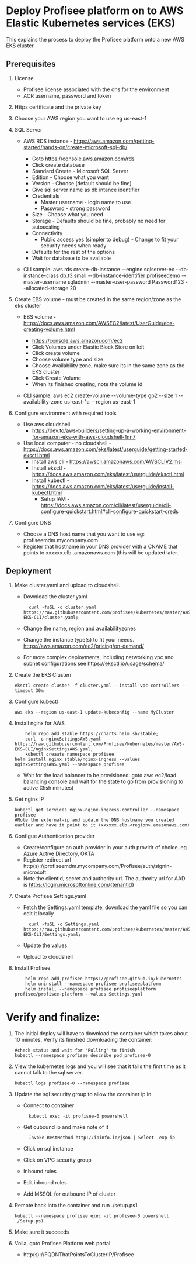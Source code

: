 # Deploy Profisee platform on to AWS Elastic Kubernetes services (EKS)

This explains the process to deploy the Profisee platform onto a new AWS EKS cluster

## Prerequisites

1.  License
    - Profisee license associated with the dns for the environment
    - ACR username, password and token

2.  Https certificate and the private key
			
3.  Choose your AWS region you want to use eg us-east-1

4.  SQL Server
    - AWS RDS instance - https://aws.amazon.com/getting-started/hands-on/create-microsoft-sql-db/
    	
		- Goto https://console.aws.amazon.com/rds
		- Click create database
		- Standard Create - Microsoft SQL Server
		- Edition - Choose what you want
		- Version - Choose (default should be fine)
		- Give sql server name as db intance identifier
		- Credentials
			- Master username - login name to use
			- Password - strong password
		- Size - Choose what you need
		- Storage - Defaults should be fine, probably no need for autoscaling
		- Connectivity
			- Public access yes (simpler to debug) - Change to fit your security needs when ready
		- Defaults for the rest of the options
		- Wait for database to be available
	- CLI sample: aws rds create-db-instance --engine sqlserver-ex --db-instance-class db.t3.small --db-instance-identifier profiseedemo --master-username sqladmin --master-user-password Password123 --allocated-storage 20
    	
5.  Create EBS volume - must be created in the same region/zone as the eks cluster
    - EBS volume - https://docs.aws.amazon.com/AWSEC2/latest/UserGuide/ebs-creating-volume.html

	    - https://console.aws.amazon.com/ec2
		- Click Volumes under Elastic Block Store on left
		- Click create volume
		- Choose volume type and size
		- Choose Availability zone, make sure its in the same zone as the EKS cluster
		- Click Create Volume
		- When its finished creating, note the volume id
	- CLI sample:  aws ec2 create-volume --volume-type gp2 --size 1 --availability-zone us-east-1a --region us-east-1
    
6. Configure environment with required tools
	- Use aws cloudshell 
	  - https://dev.to/aws-builders/setting-up-a-working-environment-for-amazon-eks-with-aws-cloudshell-1nn7
	- Use local computer - no cloudshell - https://docs.aws.amazon.com/eks/latest/userguide/getting-started-eksctl.html
	  - Install aws cli - https://awscli.amazonaws.com/AWSCLIV2.msi
	  - Install eksctl - https://docs.aws.amazon.com/eks/latest/userguide/eksctl.html
	  - Install kubectl - https://docs.aws.amazon.com/eks/latest/userguide/install-kubectl.html
          - Setup IAM - https://docs.aws.amazon.com/cli/latest/userguide/cli-configure-quickstart.html#cli-configure-quickstart-creds

7.  Configure DNS	
    - Choose a DNS host name that you want to use eg:  profiseemdm.mycompany.com
    - Register that hostname in your DNS provider with a CNAME that points to xxxxxx.elb.<region>.amazonaws.com (this will be updated later.
      

## Deployment

1.  Make cluster.yaml and upload to cloudshell.
	- Download the cluster.yaml
            	
			curl -fsSL -o cluster.yaml https://raw.githubusercontent.com/profisee/kubernetes/master/AWS-EKS-CLI/cluster.yaml;
		
	- Change the name, region and availabilityzones
	- Change the instance type(s) to fit your needs.  https://aws.amazon.com/ec2/pricing/on-demand/
	- For more complex deployments, including networking vpc and subnet configurations see https://eksctl.io/usage/schema/
    
2.  Create the EKS Clusterr
    
        eksctl create cluster -f cluster.yaml --install-vpc-controllers --timeout 30m

3.  Configure kubectl
    
        aws eks --region us-east-1 update-kubeconfig --name MyCluster

3.  Install nginx for AWS

            helm repo add stable https://charts.helm.sh/stable;
            curl -o nginxSettingsAWS.yaml https://raw.githubusercontent.com/Profisee/kubernetes/master/AWS-EKS-CLI/nginxSettingsAWS.yaml;
            kubectl creaate namespace profisee
	    helm install nginx stable/nginx-ingress --values nginxSettingsAWS.yaml --namespace profisee
	    
	- Wait for the load balancer to be provisioned.  goto aws ec2/load balancing console and wait for the state to go from provisioning to active (3ish minutes)
    
3.  Get nginx IP
    
        kubectl get services nginx-nginx-ingress-controller --namespace profisee
        #Note the external-ip and update the DNS hostname you created earlier and have it point to it (xxxxxx.elb.<region>.amazonaws.com)

4.  Configue Authentication provider
	- Create/configure an auth provider in your auth providr of choice.  eg Azure Active Directory, OKTA
	- Register redirect url http(s)://profiseemdm.mycompany.com/Profisee/auth/signin-microsoft
	- Note the clientid, secret and authority url.  The authority url for AAD is https://login.microsoftonline.com/{tenantid}

5.  Create Profisee Settings.yaml
    - Fetch the Settings.yaml template, download the yaml file so you can edit it locally
      
            curl -fsSL -o Settings.yaml https://raw.githubusercontent.com/profisee/kubernetes/master/AWS-EKS-CLI/Settings.yaml;
    - Update the values
    - Upload to cloudshell    

6.  Install Profisee

            helm repo add profisee https://profisee.github.io/kubernetes
            helm uninstall --namespace profisee profiseeplatform
            helm install --namespace profisee profiseeplatform profisee/profisee-platform --values Settings.yaml

# Verify and finalize:

1.  The initial deploy will have to download the container which takes about 10 minutes.  Verify its finished downloading the container:

	    #check status and wait for "Pulling" to finish
	    kubectl --namespace profisee describe pod profisee-0

2.  View the kubernetes logs and you will see that it fails the first time as it cannot talk to the sql server.

		kubectl logs profisee-0 --namespace profisee
		
3.  Update the sql security group to allow the container ip in
	- Connect to container 
	
			kubectl exec -it profisee-0 powershell
			
	- Get oubound ip and make note of it
	
			Invoke-RestMethod http://ipinfo.io/json | Select -exp ip
			
	- Click on sql instance
	- Click on VPC security group
	- Inbound rules
	- Edit inbound rules
	- Add MSSQL for outbound IP of cluster

4.  Remote back into the container and run ./setup.ps1
    
        kubectl --namespace profisee exec -it profisee-0 powershell
		./Setup.ps1

5.  Make sure it succeeds
	
6.  Voila, goto Profisee Platform web portal
	- http(s)://FQDNThatPointsToClusterIP/Profisee
